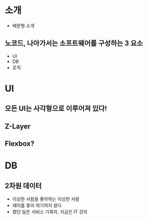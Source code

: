 
# 소개

- 배문형 소개

## 노코드, 나아가서는 소프트웨어를 구성하는 3 요소

- UI
- DB
- 로직

# UI

## 모든 UI는 사각형으로 이루어져 있다!

## Z-Layer

## Flexbox?

# DB

## 2차원 데이터

- 이상한 사람을 좋아하는 이상한 사람
- 재미를 좇아 여기까지 왔다
- 했던 일은 서비스 기획자, 지금은 IT 강의
